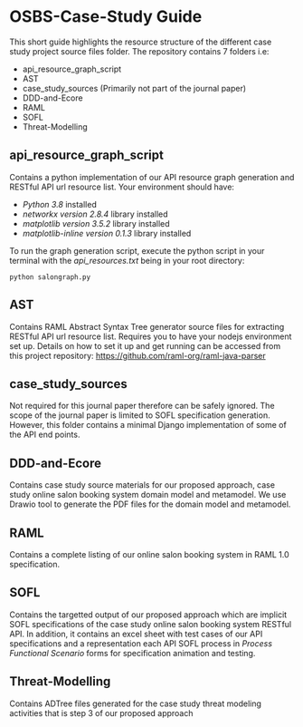 # OSBS-Case-Study Guide

This short guide highlights the resource structure of the different case study project source files folder. The repository contains 7 folders i.e:
* api_resource_graph_script
* AST
* case_study_sources (Primarily not part of the journal paper)
* DDD-and-Ecore
* RAML
* SOFL
* Threat-Modelling

## api_resource_graph_script
Contains a python implementation of our API resource graph generation and RESTful API url resource list. Your environment should have:
* _Python 3.8_ installed
* _networkx version 2.8.4_ library installed
* _matplotlib version 3.5.2_ library installed
* _matplotlib-inline version 0.1.3_ library installed

To run the graph generation script, execute the python script in your terminal with the _api_resources.txt_ being in your root directory:
```
python salongraph.py 
```
## AST
Contains RAML Abstract Syntax Tree generator source files for extracting RESTful API url resource list. Requires you to have your nodejs environment set up. Details on how to set it up and get running can be accessed from this project repository: https://github.com/raml-org/raml-java-parser

## case_study_sources
Not required for this journal paper therefore can be safely ignored. The scope of the journal paper is limited to SOFL specification generation. However, this folder contains a minimal Django implementation of some of the API end points.

## DDD-and-Ecore
Contains case study source materials for our proposed approach, case study online salon booking system domain model and metamodel. We use Drawio tool to generate the PDF files for the domain model and metamodel.

## RAML
Contains a complete listing of our online salon booking system in RAML 1.0 specification.

## SOFL
Contains the targetted output of our proposed approach which are implicit SOFL specifications of the case study online salon booking system RESTful API. In addition, it contains an excel sheet with test cases of our API specifications and a representation each API SOFL process in _Process Functional Scenario_ forms for specification animation and testing.

## Threat-Modelling
Contains ADTree files generated for the case study threat modeling activities that is step 3 of our proposed approach
